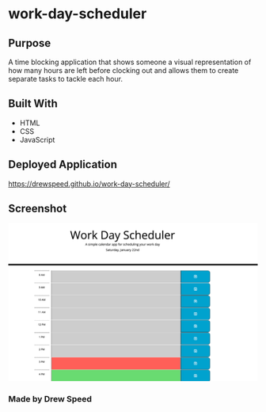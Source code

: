 # work-day-scheduler

## Purpose
A time blocking application that shows someone a visual representation of how many hours are left before clocking out and allows them to create separate tasks to tackle each hour.

## Built With
* HTML
* CSS
* JavaScript

## Deployed Application
https://drewspeed.github.io/work-day-scheduler/

## Screenshot
![Work Day Scheduler](./assets/images/scheduler-ss.png)

### Made by Drew Speed

